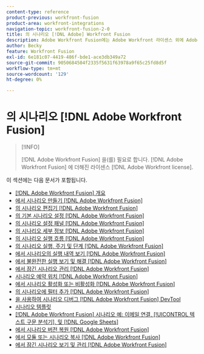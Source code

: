```yaml
---
content-type: reference
product-previous: workfront-fusion
product-area: workfront-integrations
navigation-topic: workfront-fusion-2-0
title: 의 시나리오 [!DNL Adobe] Workfront Fusion
description: Adobe Workfront Fusion에는 Adobe Workfront 라이센스 외에 Adobe Workfront Fusion 라이센스가 필요합니다.
author: Becky
feature: Workfront Fusion
exl-id: 6e181c07-4419-486f-bde1-ace3db349a72
source-git-commit: 9050684504f2335f5631f63978a9f65c25fd8d5f
workflow-type: tm+mt
source-wordcount: '129'
ht-degree: 0%

---
```


# 의 시나리오 [!DNL Adobe Workfront Fusion]

>[!INFO]
>
>[!DNL Adobe Workfront Fusion] 을(를) 필요로 합니다. [!DNL Adobe Workfront Fusion] 에 더해진 라이센스 [!DNL Adobe Workfront license].

이 섹션에는 다음 문서가 포함됩니다.

* [[!DNL Adobe Workfront Fusion] 개요](../../workfront-fusion/scenarios/scenario-overview.md)
* [에서 시나리오 만들기 [!DNL Adobe Workfront Fusion]](../../workfront-fusion/scenarios/create-a-scenario.md)
* [의 시나리오 편집기 [!DNL Adobe Workfront Fusion]](../../workfront-fusion/scenarios/scenario-editor.md)
* [의 기본 시나리오 설정 [!DNL Adobe Workfront Fusion]](../../workfront-fusion/scenarios/basic-scenario-settings.md)
* [의 시나리오 설정 패널 [!DNL Adobe Workfront Fusion]](../../workfront-fusion/scenarios/scenario-settings-panel.md)
* [의 시나리오 세부 정보 [!DNL Adobe Workfront Fusion]](../../workfront-fusion/scenarios/scenario-detail.md)
* [의 시나리오 실행 흐름 [!DNL Adobe Workfront Fusion]](../../workfront-fusion/scenarios/scenario-execution-flow.md)
* [의 시나리오 실행, 주기 및 단계 [!DNL Adobe Workfront Fusion]](../../workfront-fusion/scenarios/scenario-execution-cycles-phases.md)
* [에서 시나리오의 실행 내역 보기 [!DNL Adobe Workfront Fusion]](../../workfront-fusion/scenarios/view-scenario-execution-history.md)
* [에서 불완전한 실행 보기 및 해결 [!DNL Adobe Workfront Fusion]](../../workfront-fusion/scenarios/view-and-resolve-incomplete-executions.md)
* [에서 잠긴 시나리오 관리 [!DNL Adobe Workfront Fusion]](../../workfront-fusion/scenarios/view-and-manage-locked-scenarios.md)
* [시나리오 예약 위치 [!DNL Adobe Workfront Fusion]](../../workfront-fusion/scenarios/schedule-a-scenario.md)
* [에서 시나리오 활성화 또는 비활성화 [!DNL Adobe Workfront Fusion]](../../workfront-fusion/scenarios/activate-or-inactivate-scenario.md)
* [의 시나리오에 필터 추가 [!DNL Adobe Workfront Fusion]](../../workfront-fusion/scenarios/add-a-filter-to-a-scenario.md)
* [을 사용하여 시나리오 디버그 [!DNL Adobe Workfront Fusion] DevTool](../../workfront-fusion/scenarios/debug-scenarios-with-dev-tool.md)
* [시나리오 템플릿](../../workfront-fusion/scenarios/templates/fusion-templates.md)
* [[!DNL Adobe Workfront Fusion] 시나리오 예: 이메일 연결, [!UICONTROL 텍스트 구문 분석기], 및 [!DNL Google Sheets]](../../workfront-fusion/scenarios/example-connect-email-text-parser-gsheets.md)
* [에서 시나리오 버전 복원 [!DNL Adobe Workfront Fusion]](../../workfront-fusion/scenarios/restore-a-scenario-version.md)
* [에서 모듈 또는 시나리오 복사 [!DNL Adobe Workfront Fusion]](../../workfront-fusion/scenarios/copy-modules-or-scenarios.md)
* [에서 잠긴 시나리오 보기 및 관리 [!DNL Adobe Workfront Fusion]](../../workfront-fusion/scenarios/view-and-manage-locked-scenarios.md)
